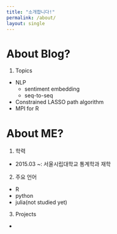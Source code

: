 ```yaml
---
title: "소개합니다!"
permalink: /about/
layout: single
---
```


# About Blog?
1. Topics
  - NLP
    + sentiment embedding
    + seq-to-seq
  - Constrained LASSO path algorithm
  - MPI for R

# About ME?
1. 학력
  - 2015.03 ~: 서울시립대학교 통계학과 재학

2. 주요 언어
  - R
  - python
  - julia(not studied yet)

3. Projects
  - 
